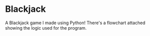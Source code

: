 # Blackjack



A Blackjack game I made using Python!
There's a flowchart attached showing the logic used for the program.


